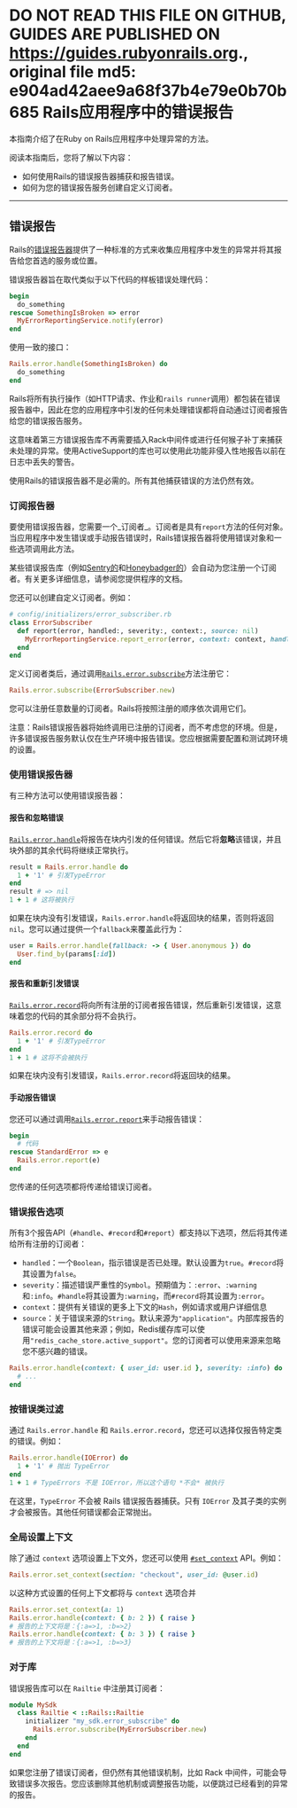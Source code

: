 **DO NOT READ THIS FILE ON GITHUB, GUIDES ARE PUBLISHED ON https://guides.rubyonrails.org.**, original file md5: e904ad42aee9a68f37b4e79e0b70b685
Rails应用程序中的错误报告
========================

本指南介绍了在Ruby on Rails应用程序中处理异常的方法。

阅读本指南后，您将了解以下内容：

* 如何使用Rails的错误报告器捕获和报告错误。
* 如何为您的错误报告服务创建自定义订阅者。

--------------------------------------------------------------------------------

错误报告
------------------------

Rails的[错误报告器](https://api.rubyonrails.org/classes/ActiveSupport/ErrorReporter.html)提供了一种标准的方式来收集应用程序中发生的异常并将其报告给您首选的服务或位置。

错误报告器旨在取代类似于以下代码的样板错误处理代码：

```ruby
begin
  do_something
rescue SomethingIsBroken => error
  MyErrorReportingService.notify(error)
end
```

使用一致的接口：

```ruby
Rails.error.handle(SomethingIsBroken) do
  do_something
end
```

Rails将所有执行操作（如HTTP请求、作业和`rails runner`调用）都包装在错误报告器中，因此在您的应用程序中引发的任何未处理错误都将自动通过订阅者报告给您的错误报告服务。

这意味着第三方错误报告库不再需要插入Rack中间件或进行任何猴子补丁来捕获未处理的异常。使用ActiveSupport的库也可以使用此功能非侵入性地报告以前在日志中丢失的警告。

使用Rails的错误报告器不是必需的。所有其他捕获错误的方法仍然有效。

### 订阅报告器

要使用错误报告器，您需要一个_订阅者_。订阅者是具有`report`方法的任何对象。当应用程序中发生错误或手动报告错误时，Rails错误报告器将使用错误对象和一些选项调用此方法。

某些错误报告库（例如[Sentry的](https://github.com/getsentry/sentry-ruby/blob/e18ce4b6dcce2ebd37778c1e96164684a1e9ebfc/sentry-rails/lib/sentry/rails/error_subscriber.rb)和[Honeybadger的](https://docs.honeybadger.io/lib/ruby/integration-guides/rails-exception-tracking/)）会自动为您注册一个订阅者。有关更多详细信息，请参阅您提供程序的文档。

您还可以创建自定义订阅者。例如：

```ruby
# config/initializers/error_subscriber.rb
class ErrorSubscriber
  def report(error, handled:, severity:, context:, source: nil)
    MyErrorReportingService.report_error(error, context: context, handled: handled, level: severity)
  end
end
```

定义订阅者类后，通过调用[`Rails.error.subscribe`](https://api.rubyonrails.org/classes/ActiveSupport/ErrorReporter.html#method-i-subscribe)方法注册它：

```ruby
Rails.error.subscribe(ErrorSubscriber.new)
```

您可以注册任意数量的订阅者。Rails将按照注册的顺序依次调用它们。

注意：Rails错误报告器将始终调用已注册的订阅者，而不考虑您的环境。但是，许多错误报告服务默认仅在生产环境中报告错误。您应根据需要配置和测试跨环境的设置。

### 使用错误报告器

有三种方法可以使用错误报告器：

#### 报告和忽略错误

[`Rails.error.handle`](https://api.rubyonrails.org/classes/ActiveSupport/ErrorReporter.html#method-i-handle)将报告在块内引发的任何错误。然后它将**忽略**该错误，并且块外部的其余代码将继续正常执行。

```ruby
result = Rails.error.handle do
  1 + '1' # 引发TypeError
end
result # => nil
1 + 1 # 这将被执行
```

如果在块内没有引发错误，`Rails.error.handle`将返回块的结果，否则将返回`nil`。您可以通过提供一个`fallback`来覆盖此行为：

```ruby
user = Rails.error.handle(fallback: -> { User.anonymous }) do
  User.find_by(params[:id])
end
```

#### 报告和重新引发错误

[`Rails.error.record`](https://api.rubyonrails.org/classes/ActiveSupport/ErrorReporter.html#method-i-record)将向所有注册的订阅者报告错误，然后重新引发错误，这意味着您的代码的其余部分将不会执行。

```ruby
Rails.error.record do
  1 + '1' # 引发TypeError
end
1 + 1 # 这将不会被执行
```

如果在块内没有引发错误，`Rails.error.record`将返回块的结果。

#### 手动报告错误

您还可以通过调用[`Rails.error.report`](https://api.rubyonrails.org/classes/ActiveSupport/ErrorReporter.html#method-i-report)来手动报告错误：

```ruby
begin
  # 代码
rescue StandardError => e
  Rails.error.report(e)
end
```

您传递的任何选项都将传递给错误订阅者。

### 错误报告选项

所有3个报告API（`#handle`、`#record`和`#report`）都支持以下选项，然后将其传递给所有注册的订阅者：

- `handled`：一个`Boolean`，指示错误是否已处理。默认设置为`true`。`#record`将其设置为`false`。
- `severity`：描述错误严重性的`Symbol`。预期值为：`:error`、`:warning`和`:info`。`#handle`将其设置为`:warning`，而`#record`将其设置为`:error`。
- `context`：提供有关错误的更多上下文的`Hash`，例如请求或用户详细信息
- `source`：关于错误来源的`String`。默认来源为`"application"`。内部库报告的错误可能会设置其他来源；例如，Redis缓存库可以使用`"redis_cache_store.active_support"`。您的订阅者可以使用来源来忽略您不感兴趣的错误。
```ruby
Rails.error.handle(context: { user_id: user.id }, severity: :info) do
  # ...
end
```

### 按错误类过滤

通过 `Rails.error.handle` 和 `Rails.error.record`，您还可以选择仅报告特定类的错误。例如：

```ruby
Rails.error.handle(IOError) do
  1 + '1' # 抛出 TypeError
end
1 + 1 # TypeErrors 不是 IOError，所以这个语句 *不会* 被执行
```

在这里，`TypeError` 不会被 Rails 错误报告器捕获。只有 `IOError` 及其子类的实例才会被报告。其他任何错误都会正常抛出。

### 全局设置上下文

除了通过 `context` 选项设置上下文外，您还可以使用 [`#set_context`](https://api.rubyonrails.org/classes/ActiveSupport/ErrorReporter.html#method-i-set_context) API。例如：

```ruby
Rails.error.set_context(section: "checkout", user_id: @user.id)
```

以这种方式设置的任何上下文都将与 `context` 选项合并

```ruby
Rails.error.set_context(a: 1)
Rails.error.handle(context: { b: 2 }) { raise }
# 报告的上下文将是：{:a=>1, :b=>2}
Rails.error.handle(context: { b: 3 }) { raise }
# 报告的上下文将是：{:a=>1, :b=>3}
```

### 对于库

错误报告库可以在 `Railtie` 中注册其订阅者：

```ruby
module MySdk
  class Railtie < ::Rails::Railtie
    initializer "my_sdk.error_subscribe" do
      Rails.error.subscribe(MyErrorSubscriber.new)
    end
  end
end
```

如果您注册了错误订阅者，但仍然有其他错误机制，比如 Rack 中间件，可能会导致错误多次报告。您应该删除其他机制或调整报告功能，以便跳过已经看到的异常的报告。

